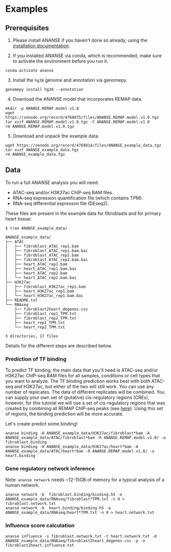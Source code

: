 # Examples

## Prerequisites

1. Please install ANANSE if you haven't done so already, using the [installation documentation](installation.md).

2. If you installed ANANSE via conda, which is recommended, make sure to activate the environment before you run it.

```
conda activate ananse
```

3. Install the `hg38` genome and annotation via genomepy.

```
genomepy install hg38 --annotation
```

4. Download the ANANSE model that incorporates REMAP data.

```
mkdir -p ANANSE.REMAP.model.v1.0
wget https://zenodo.org/record/4768075/files/ANANSE.REMAP.model.v1.0.tgz
tar xvzf ANANSE.REMAP.model.v1.0.tgz -C ANANSE.REMAP.model.v1.0
rm ANANSE.REMAP.model.v1.0.tgz
```

5. Download and unpack the example data:

```
wget https://zenodo.org/record/4769814/files/ANANSE_example_data.tgz
tar xvzf ANANSE_example_data.tgz
rm ANANSE_example_data.tgz
```


##  Data

To run a full ANANSE analysis you will need:

* ATAC-seq and/or H3K27ac ChIP-seq BAM files.
* RNA-seq expression quantification file (which contains TPM).
* RNA-seq differential expresson file (DEseq2).

These files are present in the example data for fibroblasts and for primary heart tissue:

```
$ tree ANANSE_example_data/

ANANSE_example_data/
├── ATAC
│   ├── fibroblast_ATAC_rep1.bam
│   ├── fibroblast_ATAC_rep1.bam.bai
│   ├── fibroblast_ATAC_rep2.bam
│   ├── fibroblast_ATAC_rep2.bam.bai
│   ├── heart_ATAC_rep1.bam
│   ├── heart_ATAC_rep1.bam.bai
│   ├── heart_ATAC_rep2.bam
│   └── heart_ATAC_rep2.bam.bai
├── H3K27ac
│   ├── fibroblast_H3K27ac_rep1.bam
│   ├── heart_H3K27ac_rep1.bam
│   └── heart_H3K27ac_rep1.bam.bai
├── README.txt
└── RNAseq
    ├── fibroblast2heart_degenes.csv
    ├── fibroblast_rep1_TPM.txt
    ├── fibroblast_rep2_TPM.txt
    ├── heart_rep1_TPM.txt
    └── heart_rep2_TPM.txt

3 directories, 17 files
```


Details for the different steps are described below.

### Prediction of TF binding

To predict TF binding, the main data that you'll need is ATAC-seq and/or H3K27ac ChIP-seq BAM files for all samples, conditions or cell types that you want to analyze. The TF binding prediction works best with both ATAC-seq and H3K27ac, but either of the two will still work.
You can use any number of replicates. The data of different replicates will be combined.
You can supply your own set of (putative) cis-regulatory regions (CREs), however, for this tutorial we will use a set of cis-regulatory regions that was created by combining all REMAP ChIP-seq peaks (see [here](ananse-cre.md)). Using this set of regions, the binding prediction will be more accurate.

Let's create predict some binding!

```
ananse binding -H ANANSE_example_data/H3K27ac/fibroblast*bam -A ANANSE_example_data/ATAC/fibroblast*bam -R ANANSE.REMAP.model.v1.0/ -o fibroblast.binding
ananse binding -H ANANSE_example_data/H3K27ac/heart*bam -A ANANSE_example_data/ATAC/heart*bam -R ANANSE.REMAP.model.v1.0/ -o heart.binding
```

### Gene regulatory network inference

Note: `ananse network` needs ~12-15GB of memory for a typical analysis of a human network.

```
ananse network -b  fibroblast.binding/binding.h5 -e ANANSE_example_data/RNAseq/fibroblast*TPM.txt -n 8 > fibroblast.network.txt
ananse network -b  heart.binding/binding.h5 -e ANANSE_example_data/RNAseq/heart*TPM.txt -n 8 > heart.network.txt
```

### Influence score calculation

```
ananse influence -s fibroblast.network.txt -t heart.network.txt -d ANANSE_example_data/RNAseq/fibroblast2heart_degenes.csv -p -o fibroblast2heart.influence.txt 
```



